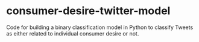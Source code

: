 # consumer-desire-twitter-model
Code for building a binary classification model in Python to classify Tweets as either related to individual consumer desire or not. 
